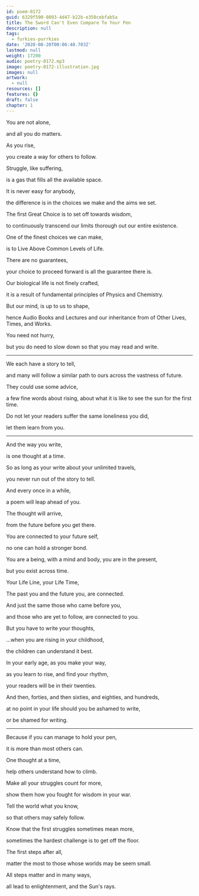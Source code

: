 ```yaml
---
id: poem-0172
guid: 6329f590-8093-4d47-b22b-e350cebfab5a
title: The Sword Can't Even Compare To Your Pen
description: null
tags:
  - furkies-purrkies
date: '2020-08-20T00:06:40.703Z'
lastmod: null
weight: 17200
audio: poetry-0172.mp3
image: poetry-0172-illustration.jpg
images: null
artwork:
  - null
resources: []
features: {}
draft: false
chapter: 1
---
```


You are not alone,

and all you do matters.

As you rise,

you create a way for others to follow.

Struggle, like suffering,

is a gas that fills all the available space.

It is never easy for anybody,

the difference is in the choices we make and the aims we set.

The first Great Choice is to set off towards wisdom,

to continuously transcend our limits thorough out our entire existence.

One of the finest choices we can make,

is to Live Above Common Levels of Life.

There are no guarantees,

your choice to proceed forward is all the guarantee there is.

Our biological life is not finely crafted,

it is a result of fundamental principles of Physics and Chemistry.

But our mind, is up to us to shape,

hence Audio Books and Lectures and our inheritance from of Other Lives, Times, and Works.

You need not hurry,

but you do need to slow down so that you may read and write.

---

We each have a story to tell,

and many will follow a similar path to ours across the vastness of future.

They could use some advice,

a few fine words about rising, about what it is like to see the sun for the first time.

Do not let your readers suffer the same loneliness you did,

let them learn from you.

---

And the way you write,

is one thought at a time.

So as long as your write about your unlimited travels,

you never run out of the story to tell.

And every once in a while,

a poem will leap ahead of you.

The thought will arrive,

from the future before you get there.

You are connected to your future self,

no one can hold a stronger bond.

You are a being, with a mind and body, you are in the present,

but you exist across time.

Your Life Line, your Life Time,

The past you and the future you, are connected.

And just the same those who came before you,

and those who are yet to follow, are connected to you.

But you have to write your thoughts,

...when you are rising in your childhood,

the children can understand it best.

In your early age, as you make your way,

as you learn to rise, and find your rhythm,

your readers will be in their twenties.

And then, forties, and then sixties, and eighties, and hundreds,

at no point in your life should you be ashamed to write,

or be shamed for writing.

---

Because if you can manage to hold your pen,

it is more than most others can.

One thought at a time,

help others understand how to climb.

Make all your struggles count for more,

show them how you fought for wisdom in your war.

Tell the world what you know,

so that others may safely follow.

Know that the first struggles sometimes mean more,

sometimes the hardest challenge is to get off the floor.

The first steps after all,

matter the most to those whose worlds may be seem small.

All steps matter and in many ways,

all lead to enlightenment, and the Sun's rays.
